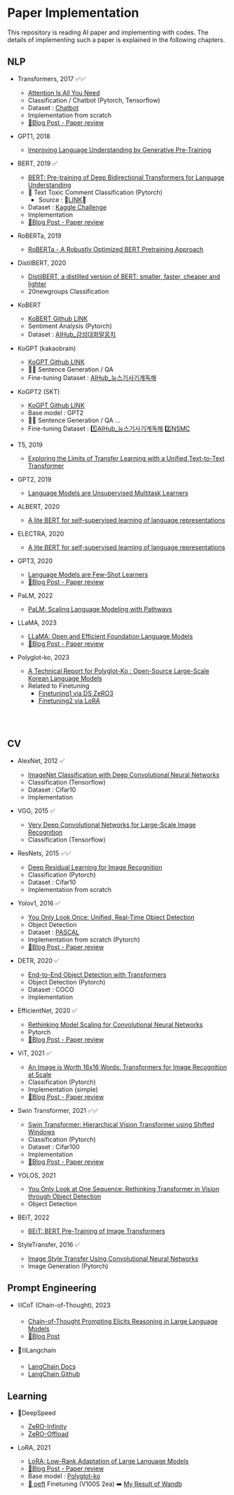 # Paper Implementation

This repository is reading AI paper and implementing with codes. The details of implementing such a paper is explained in the following chapters.


## NLP

- Transformers, 2017 ✅✅
  - [Attention Is All You Need](https://arxiv.org/pdf/1706.03762.pdf)
  - Classification / Chatbot (Pytorch, Tensorflow)
  - Dataset : [Chatbot](https://github.com/haven-jeon/Chatbot_data)
  - Implementation from scratch
  - [📑Blog Post - Paper review](https://dongryeollee1.github.io/nlp/2022/01/04/Transformer.html)

- GPT1, 2018
  - [Improving Language Understanding by Generative Pre-Training](https://cdn.openai.com/research-covers/language-unsupervised/language_understanding_paper.pdf)


- BERT, 2019 ✅
  - [BERT: Pre-training of Deep Bidirectional Transformers for Language Understanding](https://arxiv.org/pdf/1810.04805.pdf)
  -  💪 Text Toxic Comment Classification (Pytorch)
     -  Source : 🧷[LINK](https://www.youtube.com/watch?v=drdOS0QX2p4&ab_channel=AbhishekThakur)🧷
  -  Dataset : [Kaggle Challenge](https://www.kaggle.com/c/jigsaw-toxic-comment-classification-challenge)
  -  Implementation 
  -  [📑Blog Post - Paper review](https://dongryeollee1.github.io/nlp/2022/01/26/BERT.html)

- RoBERTa, 2019
  - [RoBERTa - A Robustly Optimized BERT Pretraining Approach](https://arxiv.org/pdf/1907.11692.pdf)

- DistilBERT, 2020
  - [DistilBERT, a distilled version of BERT: smaller, faster, cheaper and lighter](https://arxiv.org/pdf/1910.01108.pdf)
  - 20newgroups Classification


- KoBERT
  - [KoBERT Github LINK](https://github.com/SKTBrain/KoBERT)
  - Sentiment Analysis (Pytorch)
  - Dataset : [AIHub_감성대화말뭉치](https://aihub.or.kr/aihubdata/data/view.do?currMenu=115&topMenu=100&aihubDataSe=realm&dataSetSn=86)


- KoGPT (kakaobrain) 
  - [KoGPT Github LINK](https://github.com/kakaobrain/kogpt)
  - 🐱‍👤 Sentence Generation / QA
  - Fine-tuning Dataset : [AIHub_뉴스기사기계독해](https://aihub.or.kr/aihubdata/data/view.do?currMenu=115&topMenu=100&aihubDataSe=realm&dataSetSn=577)


- KoGPT2 (SKT)
  - [KoGPT Github LINK](https://github.com/SKT-AI/KoGPT2)
  - Base model : GPT2
  - 🐱‍👤 Sentence Generation / QA ...
  - Fine-tuning Dataset : 1️⃣[AIHub_뉴스기사기계독해](https://aihub.or.kr/aihubdata/data/view.do?currMenu=115&topMenu=100&aihubDataSe=realm&dataSetSn=577) 2️⃣[NSMC](https://github.com/e9t/nsmc)


- T5, 2019
  - [Exploring the Limits of Transfer Learning with a Unified Text-to-Text Transformer](https://arxiv.org/pdf/1910.10683.pdf)


- GPT2, 2019
  - [Language Models are Unsupervised Multitask Learners](https://d4mucfpksywv.cloudfront.net/better-language-models/language_models_are_unsupervised_multitask_learners.pdf)


- ALBERT, 2020
  - [A lite BERT for self-supervised learning of language representations](https://arxiv.org/pdf/1909.11942.pdf)


- ELECTRA, 2020
  - [A lite BERT for self-supervised learning of language representations](https://arxiv.org/pdf/2003.10555.pdf)


- GPT3, 2020
  - [Language Models are Few-Shot Learners](https://arxiv.org/pdf/2005.14165.pdf)
  - [📑Blog Post - Paper review](https://dongryeollee1.github.io/nlp/2023/01/20/GPT3.html)


- PaLM, 2022
  - [PaLM: Scaling Language Modeling with Pathways](https://arxiv.org/pdf/2204.02311.pdf)


- LLaMA, 2023
  - [LLaMA: Open and Efficient Foundation Language Models](https://arxiv.org/pdf/2302.13971)
  - [📑Blog Post - Paper review](https://dongryeollee1.github.io/nlp/2023/04/24/LLaMA.html)

- Polyglot-ko, 2023
  - [A Technical Report for Polyglot-Ko : Open-Source Large-Scale Korean Language Models](https://arxiv.org/abs/2306.02254)
  - Related to Finetuning
    - [Finetuning1 via DS ZeRO3](https://dongryeollee1.github.io/nlp/2023/05/23/Finetuning.html)
    - [Finetuning2 via LoRA](https://dongryeollee1.github.io/nlp/2023/06/09/LoRA-FT.html)

<br></br>

## CV

- AlexNet, 2012 ✅
  - [ImageNet Classification with Deep Convolutional Neural Networks](https://proceedings.neurips.cc/paper_files/paper/2012/file/c399862d3b9d6b76c8436e924a68c45b-Paper.pdf)
  - Classification (Tensorflow)
  - Dataset : Cifar10
  - Implementation

- VGG, 2015 ✅
  - [Very Deep Convolutional Networks for Large-Scale Image Recognition](https://arxiv.org/pdf/1409.1556.pdf)
  - Classification (Tensorflow)

- ResNets, 2015 ✅✅
  - [Deep Residual Learning for Image Recognition](https://arxiv.org/pdf/1512.03385.pdf)
  - Classification (Pytorch)
  - Dataset : Cifar10
  - Implementation from scratch

- Yolov1, 2016 ✅
  - [You Only Look Once: Unified, Real-Time Object Detection](https://arxiv.org/pdf/1506.02640.pdf)
  - Object Detection 
  - Dataset : [PASCAL](http://host.robots.ox.ac.uk/pascal/VOC/)
  - Implementation from scratch (Pytorch)
  - [📑Blog Post - Paper review](https://dongryeollee1.github.io/computervision/2022/01/04/YOLOv1.html)

- DETR, 2020 ✅
  - [End-to-End Object Detection with Transformers](https://arxiv.org/pdf/2005.12872.pdf)
  - Object Detection (Pytorch)
  - Dataset : COCO
  - Implementation

- EfficientNet, 2020 ✅
  - [Rethinking Model Scaling for Convolutional Neural Networks](https://arxiv.org/abs/1905.11946)
  - Pytorch
  - [📑Blog Post - Paper review](https://dongryeollee1.github.io/computervision/2023/06/21/efficientnet.html)

- ViT, 2021 ✅
  - [An Image is Worth 16x16 Words: Transformers for Image Recognition at Scale](https://arxiv.org/pdf/2010.11929)
  - Classification (Pytorch)
  - Implementation (simple)
  - [📑Blog Post - Paper review](https://dongryeollee1.github.io/computervision/2022/02/27/ViT.html)

- Swin Transformer, 2021 ✅✅
  - [Swin Transformer: Hierarchical Vision Transformer using Shifted Windows](https://arxiv.org/pdf/2103.14030.pdf)
  - Classification (Pytorch)
  - Dataset : Cifar100
  - Implementation
  - [📑Blog Post - Paper review](https://dongryeollee1.github.io/computervision/2022/03/14/SwinTransformer.html)

- YOLOS, 2021 
  - [You Only Look at One Sequence: Rethinking Transformer in Vision through Object Detection](https://arxiv.org/pdf/2106.00666.pdf)
  - Object Detection

- BEiT, 2022
  - [BEiT: BERT Pre-Training of Image Transformers](https://arxiv.org/pdf/2106.08254.pdf)












- StyleTransfer, 2016 ✅
  - [Image Style Transfer Using Convolutional Neural Networks](https://www.cv-foundation.org/openaccess/content_cvpr_2016/papers/Gatys_Image_Style_Transfer_CVPR_2016_paper.pdf)
  - Image Generation (Pytorch)




## Prompt Engineering

- ⛓️CoT (Chain-of-Thought), 2023
  - [Chain-of-Thought Prompting Elicits Reasoning in Large Language Models](https://arxiv.org/abs/2201.11903)
  - [📑Blog Post](https://dongryeollee1.github.io/nlp/2023/04/21/Chain_of_Thought.html)


- 🦜⛓️Langchain
  - [LangChain Docs](https://python.langchain.com/en/latest/)
  - [LangChain Github](https://github.com/hwchase17/langchain)


## Learning

- 🚀DeepSpeed
  - [ZeRO-Infinity](https://arxiv.org/abs/2104.07857)
  - [ZeRO-Offload](https://arxiv.org/abs/2101.06840)

- LoRA, 2021 
  - [LoRA: Low-Rank Adaptation of Large Language Models](https://arxiv.org/abs/2106.09685)
  - [📑Blog Post - Paper review](https://dongryeollee1.github.io/nlp/2023/04/24/LoRA.html)
  - Base model : [Polyglot-ko](https://github.com/EleutherAI/polyglot)
  - [🤗 peft](https://github.com/huggingface/peft/tree/main) Finetuning (V100S 2ea) ➡️ [My Result of Wandb](https://wandb.ai/dongryeol/huggingface/runs/h00kbeyj?workspace=user-dongryeol)
